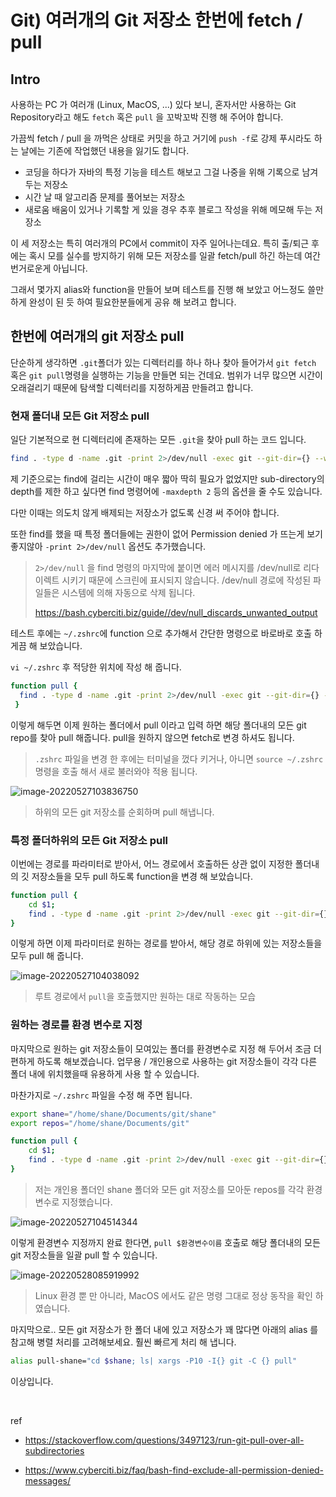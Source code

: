 # Git) 여러개의 Git 저장소 한번에 fetch / pull

## Intro

사용하는 PC 가 여러개 (Linux, MacOS, ...) 있다 보니, 혼자서만 사용하는 Git Repository라고 해도 `fetch` 혹은 `pull` 을 꼬박꼬박 진행 해 주어야 합니다.

가끔씩 fetch / pull 을 까먹은 상태로 커밋을 하고 거기에 `push -f`로 강제 푸시라도 하는 날에는 기존에 작업했던 내용을 잃기도 합니다.

- 코딩을 하다가 자바의 특정 기능을 테스트 해보고 그걸 나중을 위해 기록으로 남겨두는 저장소
- 시간 날 때 알고리즘 문제를 풀어보는 저장소
- 새로움 배움이 있거나 기록할 게 있을 경우 추후 블로그 작성을 위해 메모해 두는 저장소

이 세 저장소는 특히 여러개의 PC에서 commit이 자주 일어나는데요. 특히 출/퇴근 후에는 혹시 모를 실수를 방지하기 위해 모든 저장소를 일괄 fetch/pull 하긴 하는데 여간 번거로운게 아닙니다.

그래서 몇가지 alias와 function을 만들어 보며 테스트를 진행 해 보았고 어느정도 쓸만하게 완성이 된 듯 하여 필요한분들에게 공유 해 보려고 합니다.

## 한번에 여러개의 git 저장소 pull

단순하게 생각하면 `.git`폴더가 있는 디렉터리를 하나 하나 찾아 들어가서 `git fetch` 혹은 `git pull`명령을 실행하는 기능을 만들면 되는 건데요. 범위가 너무 많으면 시간이 오래걸리기 때문에 탐색할 디렉터리를 지정하게끔 만들려고 합니다.

### 현재 폴더내 모든 Git 저장소 pull

일단 기본적으로 현 디렉터리에 존재하는 모든 `.git`을 찾아 pull 하는 코드 입니다.

```bash
find . -type d -name .git -print 2>/dev/null -exec git --git-dir={} --work-tree=$PWD/{}/.. pull \;
```

제 기준으로는 find에 걸리는 시간이 매우 짧아 딱히 필요가 없었지만 sub-directory의 depth를 제한 하고 싶다면 find 명령어에 `-maxdepth 2` 등의 옵션을 줄 수도 있습니다. 

다만 이때는 의도치 않게 배제되는 저장소가 없도록 신경 써 주어야 합니다.

또한 find를 했을 때 특정 폴더들에는 권한이 없어 Permission denied 가 뜨는게 보기 좋지않아 `-print 2>/dev/null` 옵션도 추가했습니다.

> `2>/dev/null` 을 find 명령의 마지막에 붙이면 에러 메시지를 /dev/null로 리다이렉트 시키기 때문에 스크린에 표시되지 않습니다. /dev/null 경로에 작성된 파일들은 시스템에 의해 자동으로 삭제 됩니다.
>
> https://bash.cyberciti.biz/guide//dev/null_discards_unwanted_output

테스트 후에는 `~/.zshrc`에 function 으로 추가해서 간단한 명령으로 바로바로 호출 하게끔 해 보았습니다.

`vi ~/.zshrc` 후 적당한 위치에 작성 해 줍니다.

```bash
function pull {
  find . -type d -name .git -print 2>/dev/null -exec git --git-dir={} --work-tree=$PWD/{}/.. pull \;
 }
```

이렇게 해두면 이제 원하는 폴더에서 pull 이라고 입력 하면 해당 폴더내의 모든 git repo를 찾아 pull 해줍니다. pull을 원하지 않으면 fetch로 변경 하셔도 됩니다.

> `.zshrc` 파일을 변경 한 후에는 터미널을 껐다 키거나, 아니면 `source ~/.zshrc` 명령을 호출 해서 새로 불러와야 적용 됩니다.

![image-20220527103836750](https://raw.githubusercontent.com/Shane-Park/mdblog/main/devops/git/pull-all-repos.assets/image-20220527103836750.png)

> 하위의 모든 git 저장소를 순회하며 pull 해냅니다.

### 특정 폴더하위의 모든 Git 저장소 pull

이번에는 경로를 파라미터로 받아서, 어느 경로에서 호출하든 상관 없이 지정한 폴더내의 깃 저장소들을 모두 pull 하도록 function을 변경 해 보았습니다.

```bash
function pull {
    cd $1;
    find . -type d -name .git -print 2>/dev/null -exec git --git-dir={} --work-tree=$PWD/{}/.. pull \; 
}
```

이렇게 하면 이제 파라미터로 원하는 경로를 받아서, 해당 경로 하위에 있는 저장소들을 모두 pull 해 줍니다.

![image-20220527104038092](https://raw.githubusercontent.com/Shane-Park/mdblog/main/devops/git/pull-all-repos.assets/image-20220527104038092.png)

> 루트 경로에서 `pull`을 호출했지만 원하는 대로 작동하는 모습

### 원하는 경로를 환경 변수로 지정

마지막으로 원하는 git 저장소들이 모여있는 폴더를 환경변수로 지정 해 두어서 조금 더 편하게 하도록 해보겠습니다. 업무용 / 개인용으로 사용하는 git 저장소들이 각각 다른 폴더 내에 위치했을때 유용하게 사용 할 수 있습니다.

마찬가지로 `~/.zshrc` 파일을 수정 해 주면 됩니다.

```bash
export shane="/home/shane/Documents/git/shane"
export repos="/home/shane/Documents/git"

function pull {
    cd $1;
    find . -type d -name .git -print 2>/dev/null -exec git --git-dir={} --work-tree=$PWD/{}/.. pull \; 
}
```

> 저는 개인용 폴더인 shane 폴더와 모든 git 저장소를 모아둔 repos를 각각 환경변수로 지정했습니다.

![image-20220527104514344](https://raw.githubusercontent.com/Shane-Park/mdblog/main/devops/git/pull-all-repos.assets/image-20220527104514344.png)

이렇게 환경변수 지정까지 완료 한다면, `pull $환경변수이름` 호출로 해당 폴더내의 모든 git 저장소들을 일괄 pull 할 수 있습니다. 

![image-20220528085919992](https://raw.githubusercontent.com/Shane-Park/mdblog/main/devops/git/pull-all-repos.assets/image-20220528085919992.png)

> Linux 환경 뿐 만 아니라, MacOS 에서도 같은 명령 그대로 정상 동작을 확인 하였습니다.

마지막으로.. 모든 git 저장소가 한 폴더 내에 있고 저장소가 꽤 많다면 아래의 alias 를 참고해 병렬 처리를 고려해보세요. 훨씬 빠르게 처리 해 냅니다.

```bash
alias pull-shane="cd $shane; ls| xargs -P10 -I{} git -C {} pull"
```

이상입니다.

<br>

ref

- https://stackoverflow.com/questions/3497123/run-git-pull-over-all-subdirectories

- https://www.cyberciti.biz/faq/bash-find-exclude-all-permission-denied-messages/